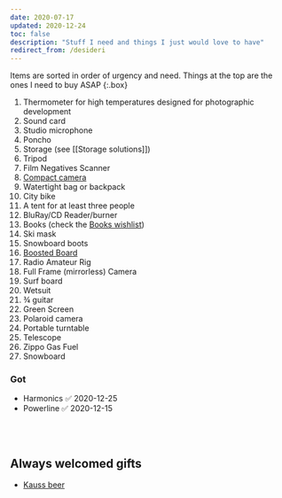 ```yaml
---
date: 2020-07-17
updated: 2020-12-24
toc: false
description: "Stuff I need and things I just would love to have"
redirect_from: /desideri
---
```

Items are sorted in order of urgency and need. Things at the top are the ones I need to buy ASAP
{:.box}

1. Thermometer for high temperatures designed for photographic development
1. Sound card
3. Studio microphone
4. Poncho
5. Storage (see [[Storage solutions]])
6. Tripod
7. Film Negatives Scanner
8. [Compact camera](https://www.wired.com/gallery/best-compact-cameras/ "Best compact camerad on WIRED")
9. Watertight bag or backpack
10. City bike
11. A tent for at least three people
13. BluRay/CD Reader/burner
14. Books (check the [Books wishlist](/Books#Wishlist))
16. Ski mask
17. Snowboard boots
18. [Boosted Board](https://boostedusa.com/collections/electric-skateboards "Electric skateboards on Boosted Board official website")
19. Radio Amateur Rig
20. Full Frame (mirrorless) Camera
21. Surf board
22. Wetsuit
23. ¾ guitar
24. Green Screen
25. Polaroid camera
26. Portable turntable
27. Telescope
28. Zippo Gas Fuel
29. Snowboard

### Got

- Harmonics ✅ 2020-12-25
- Powerline ✅ 2020-12-15

<br>
<br>

## Always welcomed gifts

- [Kauss beer](http://kauss.it "Kauss official website")
